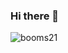 ### Hi there 👋

<!--
**LiangSir-67/LiangSir-67** is a ✨ _special_ ✨ repository because its `README.md` (this file) appears on your GitHub profile.

Here are some ideas to get you started:

- 🔭 I’m currently working on ...
- 🌱 I’m currently learning ...
- 👯 I’m looking to collaborate on ...
- 🤔 I’m looking for help with ...
- 💬 Ask me about ...
- 📫 How to reach me: ...
- 😄 Pronouns: ...
- ⚡ Fun fact: ...
-->
![booms21](https://github-readme-stats.vercel.app/api?username=LiangSir-67&show_icons=true&include_all_commits=true?count_private=true?include_all_commits=true&theme=vue)
